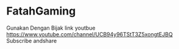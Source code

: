 # FatahGaming
Gunakan Dengan Bijak
link youtbue https://www.youtube.com/channel/UCB94y96TStT3Z5xongtEJBQ
Subscribe andshare
